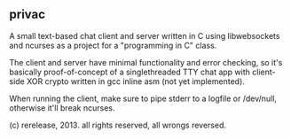privac
--------
A small text-based chat client and server written in C using libwebsockets and ncurses as a project for a "programming in C" class.

The client and server have minimal functionality and error checking, so it's basically proof-of-concept of a singlethreaded TTY chat app with client-side XOR crypto written in gcc inline asm (not yet implemented). 

When running the client, make sure to pipe stderr to a logfile or /dev/null, otherwise it'll break ncurses.

(c) rerelease, 2013. all rights reserved, all wrongs reversed.
